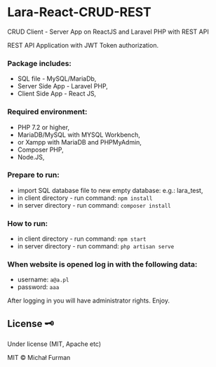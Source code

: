 # Lara-React-CRUD-REST 
CRUD Client - Server  App on ReactJS and Laravel PHP with REST API

REST API Application with JWT Token authorization.

### Package includes:

- SQL file - MySQL/MariaDb,
- Server Side App - Laravel PHP,
- Client Side App - React JS,

### Required environment:
- PHP 7.2 or higher,
- MariaDB/MySQL with MYSQL Workbench,
- or Xampp with MariaDB and PHPMyAdmin,
- Composer PHP,
- Node.JS,

### Prepare to run:
- import SQL database file to new empty database: e.g.: lara_test,
- in client directory - run command: 
````npm install ````
- in server directory - run command: 
```composer install ```

### How to run:
- in client directory - run command: 
```npm start ```
- in server directory - run command: 
```php artisan serve ```

### When website is opened log in with the following data:
- username: ```a@a.pl```
- password: ```aaa```

After logging in you will have administrator rights.
Enjoy.

## License :old_key:

Under license (MIT, Apache etc)

MIT © Michał Furman
